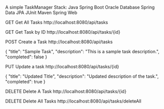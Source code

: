 A simple TaskManager
Stack:
Java
Spring Boot
Oracle Database
Spring Data JPA
JUnit
Maven
Spring Web

GET
Get All Tasks
﻿http://localhost:8080/api/tasks﻿

GET
Get Task by ID
﻿http://localhost:8080/api/tasks/{id}﻿

POST
Create a Task
http://localhost:8080/api/tasks

{
  "title": "Sample Task",
  "description": "This is a sample task description.",
  "completed": false
}

PUT
Update a task
http://localhost:8080/api/tasks/{id}

{
  "title": "Updated Title",
  "description": "Updated description of the task.",
  "completed": true
}

DELETE
Delete A Task
http://localhost:8080/api/tasks/{id}

 
DELETE
Delete All Tasks
http://localhost:8080/api/tasks/deleteAll
﻿

